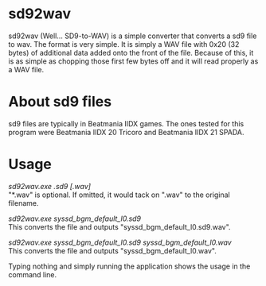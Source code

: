 # sd92wav
sd92wav (Well... SD9-to-WAV) is a simple converter that converts a sd9 file to wav. The format is very simple. It is simply a WAV file with 0x20 (32 bytes) of additional data added onto the front of the file. Because of this, it is as simple as chopping those first few bytes off and it will read properly as a WAV file.

# About sd9 files
sd9 files are typically in Beatmania IIDX games. The ones tested for this program were Beatmania IIDX 20 Tricoro and Beatmania IIDX 21 SPADA.

# Usage
*sd92wav.exe *.sd9 [*.wav]*</br>
"*.wav" is optional. If omitted, it would tack on ".wav" to the original filename.

*sd92wav.exe syssd_bgm_default_l0.sd9*</br>
This converts the file and outputs "syssd_bgm_default_l0.sd9.wav".

*sd92wav.exe syssd_bgm_default_l0.sd9 syssd_bgm_default_l0.wav*</br>
This converts the file and outputs "syssd_bgm_default_l0.wav".

Typing nothing and simply running the application shows the usage in the command line.

